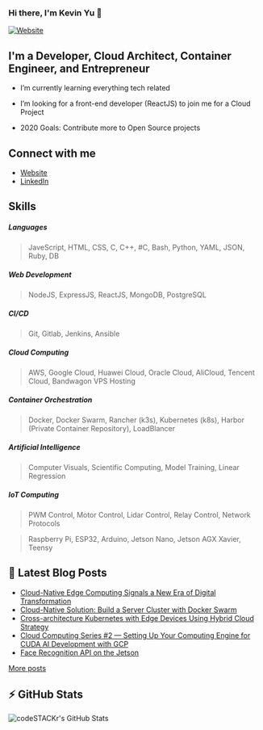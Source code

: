 ### Hi there, I'm Kevin Yu 👋

[![Website](https://img.shields.io/website?label=hikariai.net&style=for-the-badge&url=https%3A%2F%2Fhikariai.net)](https://hikariai.net/)

## I'm a Developer, Cloud Architect, Container Engineer, and Entrepreneur

- I’m currently learning everything tech related

- I’m looking for a front-end developer (ReactJS) to join me for a Cloud Project
- 2020 Goals: Contribute more to Open Source projects

## Connect with me

- [Website](https://hikariai.net )
- [LinkedIn](www.linkedin.com/in/chinglong-kevin-yu)

## Skills

##### Languages

> JaveScript, HTML, CSS, C, C++, #C, Bash, Python, YAML, JSON, Ruby, DB

##### Web Development

> NodeJS, ExpressJS, ReactJS, MongoDB, PostgreSQL

##### CI/CD

> Git, Gitlab, Jenkins, Ansible

##### Cloud Computing

> AWS, Google Cloud, Huawei Cloud, Oracle Cloud, AliCloud, Tencent Cloud, Bandwagon VPS Hosting

##### Container Orchestration

> Docker, Docker Swarm, Rancher (k3s), Kubernetes (k8s), Harbor (Private Container Repository), LoadBlancer

##### Artificial Intelligence

> Computer Visuals, Scientific Computing, Model Training, Linear Regression

##### IoT Computing

> PWM Control, Motor Control, Lidar Control, Relay Control, Network Protocols

> Raspberry Pi, ESP32, Arduino, Jetson Nano, Jetson AGX Xavier, Teensy

## 📕  Latest Blog Posts

<!-- BLOG-POST-LIST:START -->
- [Cloud-Native Edge Computing Signals a New Era of Digital Transformation](https://hikariai.net/cloud/digital-transformation-edge-computing/)
- [Cloud-Native Solution: Build a Server Cluster with Docker Swarm](https://hikariai.net/cloud/docker-swarm/)
- [Cross-architecture Kubernetes with Edge Devices Using Hybrid Cloud Strategy](https://hikariai.net/cloud/kubernetes-edge-deployment/)
- [Cloud Computing Series #2 — Setting Up Your Computing Engine for CUDA AI Development with GCP](https://hikariai.net/cloud/gcp-instance/)
- [Face Recognition API on the Jetson](https://hikariai.net/edge-ai/face-recognizer/)
<!-- BLOG-POST-LIST:END -->

<u>[More posts](https://hikariai.net)</u>

## :zap: GitHub Stats

  <img align="left" alt="codeSTACKr's GitHub Stats" src="https://github-readme-stats.codestackr.vercel.app/api?username=yqlbu&show_icons=true&hide_border=true" />










